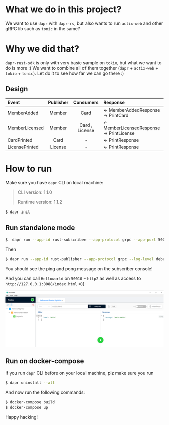 # What we do in this project?

We want to use `dapr` with `dapr-rs`, but also wants to run `actix-web` and other gRPC lib such as `tonic` in the same?

# Why we did that?

`dapr-rust-sdk` is only with very basic sample on `tokio`, but what we want to do is more :) We want to combine all of them together (`dapr` + `actix-web` + `tokio` + `tonic`). Let do it to see how far we can go there :)

## Design

| Event          | Publisher |   Consumers    | Response                                       |
|:---------------|:---------:|:--------------:|:-----------------------------------------------|
| MemberAdded    |  Member   |      Card      | <- MemberAddedResponse <br> -> PrintCard       |
| MemberLicensed |  Member   | Card , License | <- MemberLicensedResponse <br> -> PrintLicense |
| CardPrinted    |   Card    |       -        | <- PrintResponse                               |
| LicensePrinted |  License  |       -        | <- PrintResponse                               |


# How to run

Make sure you have `dapr` CLI on local machine:

> CLI version: 1.1.0
>
> Runtime version: 1.1.2

```bash
$ dapr init
```

## Run standalone mode

```bash
$  dapr run --app-id rust-subscriber --app-protocol grpc --app-port 50010 --log-level debug cargo run
```

Then

```bash
$ dapr run --app-id rust-publisher --app-protocol grpc --log-level debug cargo run
```

You should see the ping and pong message on the subscriber console!

And you can call `Helloworld` on `50010` - `http2` as well as access to `http://127.0.0.1:8088/index.html` =))

![](assets/grpc_hello_world.png)

## Run on docker-compose

If you run `dapr` CLI before on your local machine, plz make sure you run

```bash
$ dapr uninstall --all
```

And now run the following commands:

```bash
$ docker-compose build
$ docker-compose up
```

Happy hacking!
